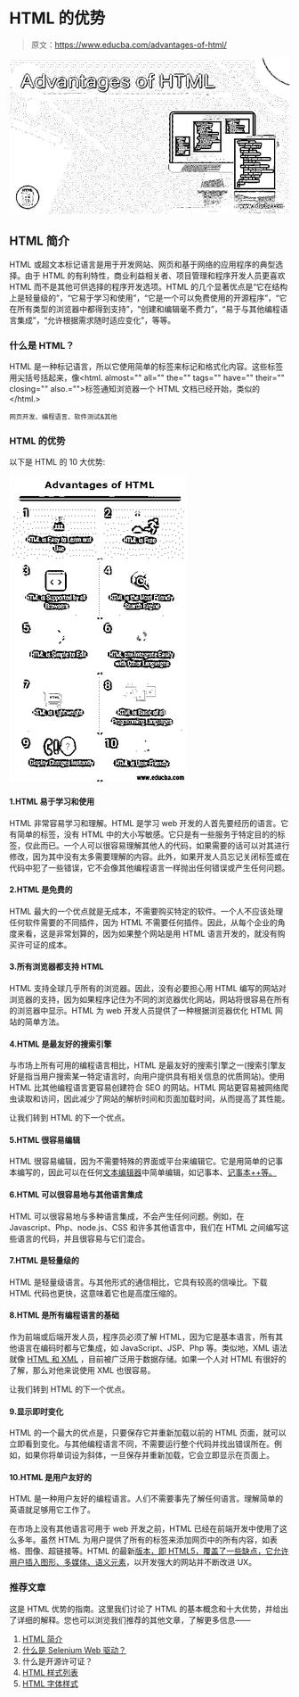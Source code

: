 # HTML 的优势

> 原文：<https://www.educba.com/advantages-of-html/>

![Advantages of HTML](img/f23efcb1285b05ccba65eb77567f2558.png)



## HTML 简介

HTML 或超文本标记语言是用于开发网站、网页和基于网络的应用程序的典型选择。由于 HTML 的有利特性，商业利益相关者、项目管理和程序开发人员更喜欢 HTML 而不是其他可供选择的程序开发选项。HTML 的几个显著优点是“它在结构上是轻量级的”，“它易于学习和使用”，“它是一个可以免费使用的开源程序”，“它在所有类型的浏览器中都得到支持”，“创建和编辑毫不费力”，“易于与其他编程语言集成”，“允许根据需求随时适应变化”，等等。

### 什么是 HTML？

HTML 是一种标记语言，所以它使用简单的标签来标记和格式化内容。这些标签用尖括号括起来，像<html. almost="" all="" the="" tags="" have="" their="" closing="" also.="">标签通知浏览器一个 HTML 文档已经开始，类似的</html.>

<small>网页开发、编程语言、软件测试&其他</small>

### HTML 的优势

以下是 HTML 的 10 大优势:

![Advantages of HTML](img/ad000a8069b3f0826699c702e720af85.png)



#### 1.HTML 易于学习和使用

HTML 非常容易学习和理解。HTML 是学习 web 开发的人首先要经历的语言。它有简单的标签，没有 HTML 中的大小写敏感。它只是有一些服务于特定目的的标签，仅此而已。一个人可以很容易理解其他人的代码，如果需要的话可以对其进行修改，因为其中没有太多需要理解的内容。此外，如果开发人员忘记关闭标签或在代码中犯了一些错误，它不会像其他编程语言一样抛出任何错误或产生任何问题。

#### 2.HTML 是免费的

HTML 最大的一个优点就是无成本，不需要购买特定的软件。一个人不应该处理任何软件需要的不同插件，因为 HTML 不需要任何插件。因此，从每个企业的角度来看，这是非常划算的，因为如果整个网站是用 HTML 语言开发的，就没有购买许可证的成本。

#### 3.所有浏览器都支持 HTML

HTML 支持全球几乎所有的浏览器。因此，没有必要担心用 HTML 编写的网站对浏览器的支持，因为如果程序记住为不同的浏览器优化网站，网站将很容易在所有的浏览器中显示。HTML 为 web 开发人员提供了一种根据浏览器优化 HTML 网站的简单方法。

#### 4.HTML 是最友好的搜索引擎

与市场上所有可用的编程语言相比，HTML 是最友好的搜索引擎之一(搜索引擎友好是指当用户搜索某一特定语言时，向用户提供具有相关信息的优质网站)。使用 HTML 比其他编程语言更容易创建符合 SEO 的网站。HTML 网站更容易被网络爬虫读取和访问，因此减少了网站的解析时间和页面加载时间，从而提高了其性能。

让我们转到 HTML 的下一个优点。

#### 5.HTML 很容易编辑

HTML 很容易编辑，因为不需要特殊的界面或平台来编辑它。它是用简单的记事本编写的，因此可以在任何[文本编辑器](https://www.educba.com/html-text-editors/)中简单编辑，如记事本、[记事本++等。](https://www.educba.com/notepad-plus-plus-alternatives/)

#### 6.HTML 可以很容易地与其他语言集成

HTML 可以很容易地与多种语言集成，不会产生任何问题。例如，在 Javascript、Php、node.js、CSS 和许多其他语言中，我们在 HTML 之间编写这些语言的代码，并且很容易与它们混合。

#### 7.HTML 是轻量级的

HTML 是轻量级语言。与其他形式的通信相比，它具有较高的信噪比。下载 HTML 代码也更快，这意味着它也是高度压缩的。

#### 8.HTML 是所有编程语言的基础

作为前端或后端开发人员，程序员必须了解 HTML，因为它是基本语言，所有其他语言在编码时都与它集成，如 JavaScript、JSP、Php 等。类似地，XML 语法就像 [HTML 和 XML](https://www.educba.com/html-vs-xml/) ，目前被广泛用于数据存储。如果一个人对 HTML 有很好的了解，那么对他来说使用 XML 也很容易。

让我们转到 HTML 的下一个优点。

#### 9.显示即时变化

HTML 的一个最大的优点是，只要保存它并重新加载以前的 HTML 页面，就可以立即看到变化。与其他编程语言不同，不需要运行整个代码并找出错误所在。例如，如果你将单词设为斜体，一旦保存并重新加载，它会立即显示在页面上。

#### 10.HTML 是用户友好的

HTML 是一种用户友好的编程语言。人们不需要事先了解任何语言。理解简单的英语就足够用它工作了。

在市场上没有其他语言可用于 web 开发之前，HTML 已经在前端开发中使用了这么多年。虽然 HTML 为用户提供了所有的标签来添加网页中的所有内容，如表格、图像、超链接等。HTML 的最新[版本，即 HTML5，覆盖了一些缺点，它允许用户插入图形、多媒体、](https://www.educba.com/versions-of-html/)[语义元素](https://www.educba.com/html5-semantic-elements/)，以开发强大的网站并不断改进 UX。

### 推荐文章

这是 HTML 优势的指南。这里我们讨论了 HTML 的基本概念和十大优势，并给出了详细的解释。您也可以浏览我们推荐的其他文章，了解更多信息——

1.  [HTML 简介](https://www.educba.com/introduction-to-html/)
2.  [什么是 Selenium Web 驱动？](https://www.educba.com/what-is-selenium-web-driver/)
3.  什么是开源许可证？
4.  [HTML 样式列表](https://www.educba.com/html-list-styles/)
5.  [HTML 字体样式](https://www.educba.com/html-fonts-styles/)






